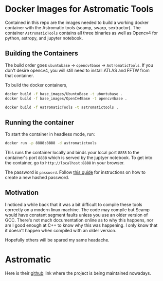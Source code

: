 # Docker Images for Astromatic Tools 

Contained in this repo are the images needed to build a working docker container with the Astromatic tools (scamp, swarp, sextractor). The container `AstromaticTools` contains all three binaries as well as Opencv4 for python, astropy, and jupyter notebook. 


## Building the Containers
The build order goes `ubuntubase` -> `opencv4base` -> `AstromaticTools`. If you don't desire opencv4, you will still need to install ATLAS and FFTW from that container.

To build the docker containers,

```bash
docker build -f base_images/UbuntuBase -t ubuntubase .
docker build -f base_images/OpenCv4Base -t opencv4base . 

docker build -f AstromaticTools -t astromatictools . 
```

## Running the container 

To start the container in headless mode, run:
```bash
docker run -p 8888:8888 -d astromatictools
```
This runs the container locally and binds your local port `8888` to the container's port `8888` which is served by the juptyer notebook. To get into the container, go to `http://localhost:8888` in your browser. 

The password is `password`. Follow [this guide](https://jupyter-notebook.readthedocs.io/en/stable/public_server.html#preparing-a-hashed-password) for instructions on how to create a new hashed password. 

## Motivation
I noticed a while back that it was a bit difficult to compile these tools correctly on a modern linux machine. The code may compile but Scamp would have constant segment faults unless you use an older version of GCC. 
There's not much documentation online as to why this happens, nor am I good enough at C++ to know why this was happening. I only know that it doesn't happen when compiled with an older version. 


Hopefully others will be spared my same headache. 


# Astromatic
Here is their [github](https://github.com/astromatic) link where the project is being maintained nowadays. 

